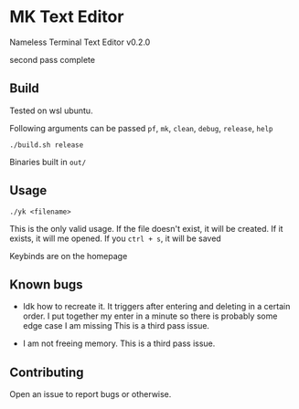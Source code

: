 # MK Text Editor

Nameless Terminal Text Editor v0.2.0

second pass complete

## Build
Tested on wsl ubuntu.

Following arguments can be passed
`pf`, `mk`, `clean`, `debug`, `release`, `help`

```
./build.sh release
```
Binaries built in `out/`

## Usage
```
./yk <filename>
```
This is the only valid usage. If the file doesn't exist, it will be created. If it exists,
it will me opened. If you `ctrl + s`, it will be saved

Keybinds are on the homepage

## Known bugs

- Idk how to recreate it. It triggers after entering and deleting in a certain order.
I put together my enter in a minute so there is probably some edge case I am missing
This is a third pass issue.

- I am not freeing memory.
This is a third pass issue.

## Contributing

Open an issue to report bugs or otherwise.